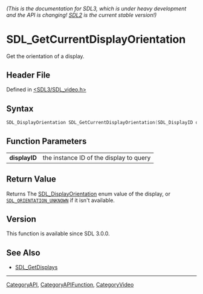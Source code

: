###### (This is the documentation for SDL3, which is under heavy development and the API is changing! [SDL2](https://wiki.libsdl.org/SDL2/) is the current stable version!)
# SDL_GetCurrentDisplayOrientation

Get the orientation of a display.

## Header File

Defined in [<SDL3/SDL_video.h>](https://github.com/libsdl-org/SDL/blob/main/include/SDL3/SDL_video.h)

## Syntax

```c
SDL_DisplayOrientation SDL_GetCurrentDisplayOrientation(SDL_DisplayID displayID);
```

## Function Parameters

|                   |                                         |
| ----------------- | --------------------------------------- |
| **displayID**     | the instance ID of the display to query |

## Return Value

Returns The [SDL_DisplayOrientation](SDL_DisplayOrientation) enum value of
the display, or [`SDL_ORIENTATION_UNKNOWN`](SDL_ORIENTATION_UNKNOWN) if it
isn't available.

## Version

This function is available since SDL 3.0.0.

## See Also

- [SDL_GetDisplays](SDL_GetDisplays)

----
[CategoryAPI](CategoryAPI), [CategoryAPIFunction](CategoryAPIFunction), [CategoryVideo](CategoryVideo)

